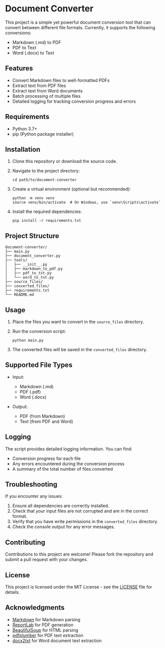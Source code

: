 # Document Converter

This project is a simple yet powerful document conversion tool that can convert between different file formats. Currently, it supports the following conversions:

- Markdown (.md) to PDF
- PDF to Text
- Word (.docx) to Text

## Features

- Convert Markdown files to well-formatted PDFs
- Extract text from PDF files
- Extract text from Word documents
- Batch processing of multiple files
- Detailed logging for tracking conversion progress and errors

## Requirements

- Python 3.7+
- pip (Python package installer)

## Installation

1. Clone this repository or download the source code.

2. Navigate to the project directory:

   ```
   cd path/to/document-converter
   ```

3. Create a virtual environment (optional but recommended):

   ```
   python -m venv venv
   source venv/bin/activate  # On Windows, use `venv\Scripts\activate`
   ```

4. Install the required dependencies:

   ```
   pip install -r requirements.txt
   ```

## Project Structure

```
document-converter/
├── main.py
├── document_converter.py
├── tools/
│   ├── __init__.py
│   ├── markdown_to_pdf.py
│   ├── pdf_to_txt.py
│   └── word_to_txt.py
├── source_files/
├── converted_files/
├── requirements.txt
└── README.md
```

## Usage

1. Place the files you want to convert in the `source_files` directory.

2. Run the conversion script:

   ```
   python main.py
   ```

3. The converted files will be saved in the `converted_files` directory.

## Supported File Types

- Input:
  - Markdown (.md)
  - PDF (.pdf)
  - Word (.docx)

- Output:
  - PDF (from Markdown)
  - Text (from PDF and Word)

## Logging

The script provides detailed logging information. You can find:
- Conversion progress for each file
- Any errors encountered during the conversion process
- A summary of the total number of files converted

## Troubleshooting

If you encounter any issues:

1. Ensure all dependencies are correctly installed.
2. Check that your input files are not corrupted and are in the correct format.
3. Verify that you have write permissions in the `converted_files` directory.
4. Check the console output for any error messages.

## Contributing

Contributions to this project are welcome! Please fork the repository and submit a pull request with your changes.

## License

This project is licensed under the MIT License - see the [LICENSE](LICENSE) file for details.

## Acknowledgments

- [Markdown](https://python-markdown.github.io/) for Markdown parsing
- [ReportLab](https://www.reportlab.com/opensource/) for PDF generation
- [BeautifulSoup](https://www.crummy.com/software/BeautifulSoup/) for HTML parsing
- [pdfplumber](https://github.com/jsvine/pdfplumber) for PDF text extraction
- [docx2txt](https://github.com/ankushshah89/python-docx2txt) for Word document text extraction

